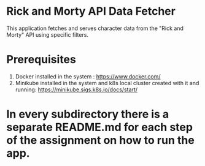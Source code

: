 # Rick and Morty API Data Fetcher

This application fetches and serves character data from the "Rick and Morty" API using specific filters.


# Prerequisites
1) Docker installed in the system : https://www.docker.com/
2) Minikube installed in the system and k8s local cluster created with it and running: https://minikube.sigs.k8s.io/docs/start/

# In every subdirectory there is a separate README.md for each step of the assignment on how to run the app. 